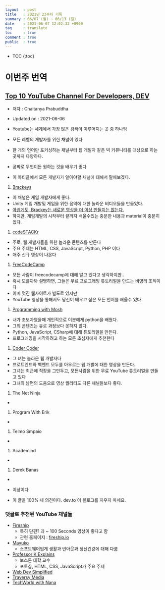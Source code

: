 ```yaml
---
layout  : post
title   : 2021년 23주차 기록
summary : 06/07 (월) ~ 06/13 (일)
date    : 2021-06-07 12:02:32 +0900
tag     : translate 
toc     : true
comment : true
public  : true
---
```

* TOC
{:toc}

# 이번주 번역

## [Top 10 YouTube Channel For Developers, DEV](https://dev.to/line/top-10-youtube-channel-for-developers-283b)

* 저자 : Chaitanya Prabuddha
* Updated on : 2021-06-06

* Youtube는 세계에서 가장 많은 검색이 이루어지는 곳 중 하나임
* 모든 레벨의 개발자를 위한 채널이 있다
* 한 개의 언어만 포커싱하는 채널부터 웹 개발자 같은 빅 커뮤니티를 대상으로 하는 곳까지 다양하다.
* 공짜로 무엇이든 원하는 것을 배우기 좋다
* 이 아티클에서 모든 개발자가 알아야할 채널에 대해서 말해보겠다.

1. [Brackeys](https://www.youtube.com/user/Brackeys)
  * 이 채널은 게임 개발자에게 좋다.
  * Unity 게임 개발및 게임을 위한 음악에 대한 놀라운 비디오들을 만들었다.
  * [아쉽게도, Brackey는 새로운 영상을 더 이상 만들지는 않는다.](https://youtu.be/_73UBoDZDLo)
  * 하지만, 게임개발의 시작부터 끝까지 배울수있는 충분한 내용과 material이 충분히 있다.
1. [codeSTACKr](https://www.youtube.com/channel/UCDCHcqyeQgJ-jVSd6VJkbCw)
  * 주로, 웹 개발자들을 위한 놀라운 콘텐츠를 만든다
  * 주요 주제는 HTML, CSS, JavaScript, Python, PHP 이다
  * 매주 신규 영상이 나온다
1. [FreeCodeCamp](https://www.youtube.com/channel/UC8butISFwT-Wl7EV0hUK0BQ)
  * 모든 사람이 freecodecamp에 대해 알고 있다고 생각하지만..
  * 혹시 모를까봐 설명하면, 그들은 무료 프로그래밍 튜토리얼을 만드는 비영리 조직이다
  * 이미 멋진 웹사이트가 별도로 있지만
  * YouTube 영상을 통해서도 당신이 배우고 싶은 모든 언어를 배울수 있다
1. [Programming with Mosh](https://www.youtube.com/user/programmingwithmosh)
  * 내가 초보자였을때 개인적으로 이분에게 python을 배웠다.
  * 그의 콘텐츠는 유로 과정보다 못하지 않다.
  * Python, JavaScript, CSharp에 대해 튜토리얼을 만든다.
  * 프로그래밍을 시작하려고 하는 모든 초심자에게 추천한다
1. [Coder Coder](https://www.youtube.com/channel/UCzNf0liwUzMN6_pixbQlMhQ)
  * 그 녀는 놀라운 웹 개발자다
  * 프로트엔드와 백엔드 모두를 아우르는 웹 개발에 대한 영상을 만든다.
  * 그녀는 최근에 직장을 그만두고, 모든사람을 위한 무료 YouTube 튜토리얼을 만들고 있다
  * 그녀의 남편의 도움으로 영상 퀄리티도 다른 채널들보다 좋다.
1. The Net Ninja
  *  
1. Program With Erik
  *  
1. Telmo Smpaio
  *  
1. Academind
  *  
1. Derek Banas
  *  

* 이상이다
* 이 글을 100% 내 의견이다. dev.to 이 블로그를 지우지 마세요.

### 댓글로 추천된 YouTube 채널들

* [Fireship](https://www.youtube.com/channel/UCsBjURrPoezykLs9EqgamOA)
  * 특히 단편? 과 ~ 100 Seconds 영상이 좋다고 함
  * 관련 홈페이지 : [fireship.io](https://fireship.io/)
* [Mayuko](https://www.youtube.com/user/hellomayuko)
  * 소프트웨어업계 생활과 번아웃과 정신건강에 대해 다룸
* [Professor K Explains](https://www.youtube.com/user/kolodzieas) 
  * 보스톤 대학 교수
  * 포토샵, HTML, CSS, JavaScript가 주요 주제
* [Web Dev Simplified](https://www.youtube.com/channel/UCFbNIlppjAuEX4znoulh0Cw)
* [Traversy Media](https://www.youtube.com/user/TechGuyWeb)
* [TechWorld with Nana](https://www.youtube.com/channel/UCdngmbVKX1Tgre699-XLlUA)

